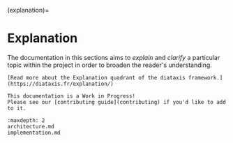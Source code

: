 (explanation)=
# Explanation

The documentation in this sections aims to _explain_ and _clarify_ a particular
topic within the project in order to broaden the reader's understanding.

```{note}
[Read more about the Explanation quadrant of the diataxis framework.](https://diataxis.fr/explanation/)
```

```{attention}
This documentation is a Work in Progress!
Please see our [contributing guide](contributing) if you'd like to add to it.
```

```{toctree}
:maxdepth: 2
architecture.md
implementation.md
```
